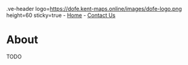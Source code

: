 .ve-header logo=https://dofe.kent-maps.online/images/dofe-logo.png height=60 sticky=true
	- [Home](/)
	- [Contact Us](/)

# About

TODO